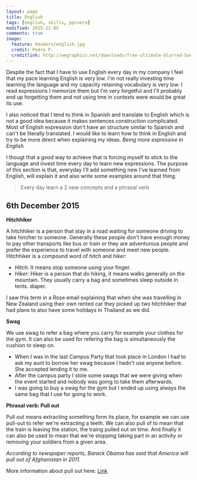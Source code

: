 ```yaml
---
layout: page
title: English
tags: [english, skills, ppinera]
modified: 2015-12-05
comments: true
image:
  feature: headers/english.jpg
  credit: Pedro P.
  creditlink: http://wegraphics.net/downloads/free-ultimate-blurred-background-pack/
---
```


Despite the fact that I have to use English every day in my company I feel that my pace learning English is very low. I'm not really investing time learning the language and my capacity retaining vocabulary is very low. I read expressions I memorize them but I'm very forgetful and I'll probably end up forgetting them and not using tme in contexts were would be great its use.

I also noticed that I tend to think in Spanish and translate to English which is not a good idea because it makes sentences construction complicated. Most of English expression don't have an structure similar to Spanish and can't be literally translated. I would like to learn how to think in English and try to be more direct when explaining my ideas. *Being more expressive in English*

I thougt that a good way to achieve that is forcing myself to stick to the language and invest time every day to learn new expressions. The purpose of this section is that, everyday I'll add something new I've learned from English, will explain it and also write some examples around that thing.

> Every day learn a 2 new concepts and a phrasal verb

## 6th December 2015

**Hitchhiker**

A hitchhiker is a person that stay in a road waiting for someone driving to take him/her to someone. Generally these people don't have enough money to pay other transports like bus or train or they are adventurous people and prefer the experience to travel with someone and meet new people. Hitchhiker is a compound word of *hitch* and *hiker*:

- *Hitch*: It means stop someone using your finger.
- *Hiker*: Hiker is a person that do hiking, it means walks generally on the mountain. They usually carry a bag and sometimes sleep outside in tents.
diaper.

I saw this term in a Rose email explaining that when she was travelling in New Zealand using their own rented car they picked up two hitchhiker that had plans to also have some holidays in Thailand as we did.

**Swag**

We use swag to refer a bag where you carry for example your clothes for the gym. It can also be used for refering the bag is simultaneously the cushion to sleep on.

- When I was in the last Campus Party that took place in London I had to ask my aunt to borrow her swag because I hadn't use anyone before. She accepted lending it to me.
- After the campus party I stole some swags that we were giving when the event started and nobody was going to take them afterwards.
- I was going to buy a swag for the gym but I ended up using always the same bag that I use for going to work.

**Phrasal verb: Pull out**

Pull out means extracting something form its place, for example we can use pull-out to refer we're extracting a teeth. We can also pull of to mean that the train is leaving the station, the traing pulled out on time. And finally it can also be used to mean that we're stopping taking part in an activity or removing your soldiers from a given area.

*According to newspaper reports, Barack Obama has said that America will pull out of Afghanistan in 2011.*

More information about pull out here: [Link](http://online-english-lessons.eu/wordpress/2010/01/phrasal-verb-pull-out/)

